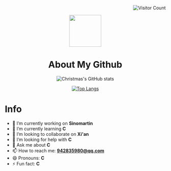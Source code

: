 <div align=right>
  
![Visitor Count](https://profile-counter.glitch.me/Httpfly/count.svg)
  
<!-- <div align=left> 前后要隔开一行才生效-->
<div align=center>
  
<img src="https://avatars.githubusercontent.com/u/21005590?s=400&u=8b9935b7006a5651bc5e653ce35ed2cbe79a87b8&v=4" width=100 />
  
# About My Github
  
![Christmas's GitHub stats](https://github-readme-stats.vercel.app/api?username=Httpfly&show_icons=true&theme=tokyonight)

[![Top Langs](https://github-readme-stats.vercel.app/api/top-langs/?username=Httpfly&layout=compact)](https://github.com/Httpfly/github-readme-stats)


<div align=left>
  
# Info

- 🔭 I’m currently working on **Sinomartin**
- 🌱 I’m currently learning **C**
- 👯 I’m looking to collaborate on **Xi'an**
- 🤔 I’m looking for help with **C**
- 💬 Ask me about **C**
- 📫 How to reach me: **942835980@qq.com**
- 😄 Pronouns: **C**
- ⚡ Fun fact: **C**
